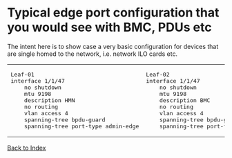 # Typical edge port configuration that you would see with BMC, PDUs etc


The intent here is to show case a very basic configuration for devices that are single homed to the network, i.e. network ILO cards etc.



<table>

<td>
<pre>
Leaf-01
interface 1/1/47
    no shutdown
    mtu 9198
    description HMN
    no routing
    vlan access 4
    spanning-tree bpdu-guard
    spanning-tree port-type admin-edge
</td>
</pre>

<td>
<pre>
Leaf-02
interface 1/1/47
    no shutdown
    mtu 9198
    description BMC
    no routing
    vlan access 4
    spanning-tree bpdu-guard
    spanning-tree port-type admin-edge
</td>
</pre>
</table>

[Back to Index](#index)
